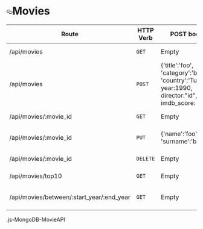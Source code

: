 <h1><a id="user-content-movies" class="anchor" aria-hidden="true" href="#movies"><svg class="octicon octicon-link" viewBox="0 0 16 16" version="1.1" width="16" height="16" aria-hidden="true"><path fill-rule="evenodd" d="M4 9h1v1H4c-1.5 0-3-1.69-3-3.5S2.55 3 4 3h4c1.45 0 3 1.69 3 3.5 0 1.41-.91 2.72-2 3.25V8.59c.58-.45 1-1.27 1-2.09C10 5.22 8.98 4 8 4H4c-.98 0-2 1.22-2 2.5S3 9 4 9zm9-3h-1v1h1c1 0 2 1.22 2 2.5S13.98 12 13 12H9c-.98 0-2-1.22-2-2.5 0-.83.42-1.64 1-2.09V6.25c-1.09.53-2 1.84-2 3.25C6 11.31 7.55 13 9 13h4c1.45 0 3-1.69 3-3.5S14.5 6 13 6z"></path></svg></a>Movies</h1>
<table>
<thead>
<tr>
<th>Route</th>
<th>HTTP Verb</th>
<th>POST body</th>
<th>Description</th>
</tr>
</thead>
<tbody>
<tr>
<td>/api/movies</td>
<td><code>GET</code></td>
<td>Empty</td>
<td>List all movies.</td>
</tr>
<tr>
<td>/api/movies</td>
<td><code>POST</code></td>
<td>{'title':'foo', 'category':'bar', 'country':'Turkey', year:1990, director:"id", imdb_score: 9.7 }</td>
<td>Create a new movie.</td>
</tr>
<tr>
<td>/api/movies/:movie_id</td>
<td><code>GET</code></td>
<td>Empty</td>
<td>Get a movie.</td>
</tr>
<tr>
<td>/api/movies/:movie_id</td>
<td><code>PUT</code></td>
<td>{'name':'foo', 'surname':'bar'}</td>
<td>Update a movie with new info.</td>
</tr>
<tr>
<td>/api/movies/:movie_id</td>
<td><code>DELETE</code></td>
<td>Empty</td>
<td>Delete a movie.</td>
</tr>
<tr>
<td>/api/movies/top10</td>
<td><code>GET</code></td>
<td>Empty</td>
<td>Get the top 10 movies.</td>
</tr>
<tr>
<td>/api/movies/between/:start_year/:end_year</td>
<td><code>GET</code></td>
<td>Empty</td>
<td>Movies between two dates.</td>
</tr>
</tbody>
</table>.js-MongoDB-MovieAPI

